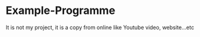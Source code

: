 # Example-Programme
It is not my project, it is a copy from online like Youtube video, website...etc
